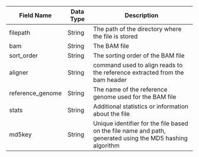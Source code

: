 | Field Name                                                      | Data Type | Description                                                         |
|-----------------------------------------------------------------|-----------|---------------------------------------------------------------------|
| filepath   | String    | The path of the directory where the file is stored |
| bam        | String    | The BAM file |
| sort_order | String    | The sorting order of the BAM file |
| aligner    | String    | command used to align reads to the reference extracted from the bam header  |
| reference_genome| String | The name of the reference genome used for the BAM file  |
| stats      | String    | Additional statistics or information about the file                  |
| md5key     | String    | Unique identifier for the file based on the file name and path, generated using the MD5 hashing algorithm |
